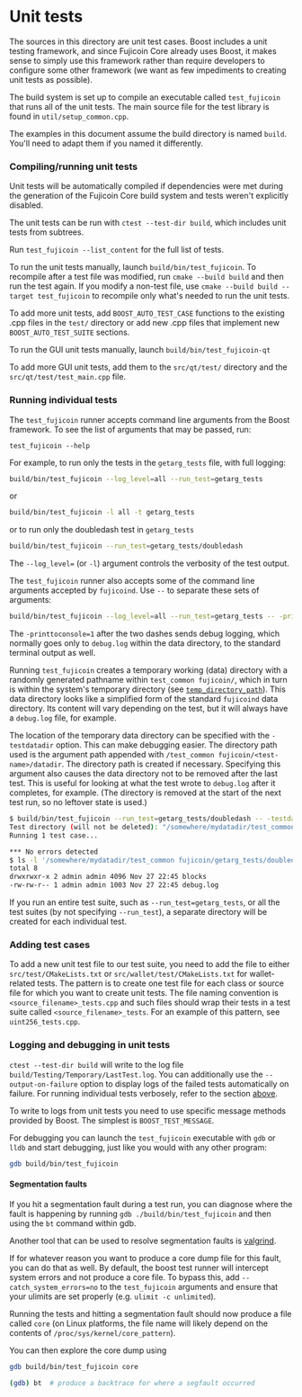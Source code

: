# Unit tests

The sources in this directory are unit test cases. Boost includes a
unit testing framework, and since Fujicoin Core already uses Boost, it makes
sense to simply use this framework rather than require developers to
configure some other framework (we want as few impediments to creating
unit tests as possible).

The build system is set up to compile an executable called `test_fujicoin`
that runs all of the unit tests. The main source file for the test library is found in
`util/setup_common.cpp`.

The examples in this document assume the build directory is named
`build`. You'll need to adapt them if you named it differently.

### Compiling/running unit tests

Unit tests will be automatically compiled if dependencies were met
during the generation of the Fujicoin Core build system
and tests weren't explicitly disabled.

The unit tests can be run with `ctest --test-dir build`, which includes unit
tests from subtrees.

Run `test_fujicoin --list_content` for the full list of tests.

To run the unit tests manually, launch `build/bin/test_fujicoin`. To recompile
after a test file was modified, run `cmake --build build` and then run the test again. If you
modify a non-test file, use `cmake --build build --target test_fujicoin` to recompile only what's needed
to run the unit tests.

To add more unit tests, add `BOOST_AUTO_TEST_CASE` functions to the existing
.cpp files in the `test/` directory or add new .cpp files that
implement new `BOOST_AUTO_TEST_SUITE` sections.

To run the GUI unit tests manually, launch `build/bin/test_fujicoin-qt`

To add more GUI unit tests, add them to the `src/qt/test/` directory and
the `src/qt/test/test_main.cpp` file.

### Running individual tests

The `test_fujicoin` runner accepts command line arguments from the Boost
framework. To see the list of arguments that may be passed, run:

```
test_fujicoin --help
```

For example, to run only the tests in the `getarg_tests` file, with full logging:

```bash
build/bin/test_fujicoin --log_level=all --run_test=getarg_tests
```

or

```bash
build/bin/test_fujicoin -l all -t getarg_tests
```

or to run only the doubledash test in `getarg_tests`

```bash
build/bin/test_fujicoin --run_test=getarg_tests/doubledash
```

The `--log_level=` (or `-l`) argument controls the verbosity of the test output.

The `test_fujicoin` runner also accepts some of the command line arguments accepted by
`fujicoind`. Use `--` to separate these sets of arguments:

```bash
build/bin/test_fujicoin --log_level=all --run_test=getarg_tests -- -printtoconsole=1
```

The `-printtoconsole=1` after the two dashes sends debug logging, which
normally goes only to `debug.log` within the data directory, to the
standard terminal output as well.

Running `test_fujicoin` creates a temporary working (data) directory with a randomly
generated pathname within `test_common fujicoin/`, which in turn is within
the system's temporary directory (see
[`temp_directory_path`](https://en.cppreference.com/w/cpp/filesystem/temp_directory_path)).
This data directory looks like a simplified form of the standard `fujicoind` data
directory. Its content will vary depending on the test, but it will always
have a `debug.log` file, for example.

The location of the temporary data directory can be specified with the
`-testdatadir` option. This can make debugging easier. The directory
path used is the argument path appended with
`/test_common fujicoin/<test-name>/datadir`.
The directory path is created if necessary.
Specifying this argument also causes the data directory
not to be removed after the last test. This is useful for looking at
what the test wrote to `debug.log` after it completes, for example.
(The directory is removed at the start of the next test run,
so no leftover state is used.)

```bash
$ build/bin/test_fujicoin --run_test=getarg_tests/doubledash -- -testdatadir=/somewhere/mydatadir
Test directory (will not be deleted): "/somewhere/mydatadir/test_common fujicoin/getarg_tests/doubledash/datadir"
Running 1 test case...

*** No errors detected
$ ls -l '/somewhere/mydatadir/test_common fujicoin/getarg_tests/doubledash/datadir'
total 8
drwxrwxr-x 2 admin admin 4096 Nov 27 22:45 blocks
-rw-rw-r-- 1 admin admin 1003 Nov 27 22:45 debug.log
```

If you run an entire test suite, such as `--run_test=getarg_tests`, or all the test suites
(by not specifying `--run_test`), a separate directory
will be created for each individual test.

### Adding test cases

To add a new unit test file to our test suite, you need
to add the file to either `src/test/CMakeLists.txt` or
`src/wallet/test/CMakeLists.txt` for wallet-related tests. The pattern is to create
one test file for each class or source file for which you want to create
unit tests. The file naming convention is `<source_filename>_tests.cpp`
and such files should wrap their tests in a test suite
called `<source_filename>_tests`. For an example of this pattern,
see `uint256_tests.cpp`.

### Logging and debugging in unit tests

`ctest --test-dir build` will write to the log file `build/Testing/Temporary/LastTest.log`. You can
additionally use the `--output-on-failure` option to display logs of the failed tests automatically
on failure. For running individual tests verbosely, refer to the section
[above](#running-individual-tests).

To write to logs from unit tests you need to use specific message methods
provided by Boost. The simplest is `BOOST_TEST_MESSAGE`.

For debugging you can launch the `test_fujicoin` executable with `gdb` or `lldb` and
start debugging, just like you would with any other program:

```bash
gdb build/bin/test_fujicoin
```

#### Segmentation faults

If you hit a segmentation fault during a test run, you can diagnose where the fault
is happening by running `gdb ./build/bin/test_fujicoin` and then using the `bt` command
within gdb.

Another tool that can be used to resolve segmentation faults is
[valgrind](https://valgrind.org/).

If for whatever reason you want to produce a core dump file for this fault, you can do
that as well. By default, the boost test runner will intercept system errors and not
produce a core file. To bypass this, add `--catch_system_errors=no` to the
`test_fujicoin` arguments and ensure that your ulimits are set properly (e.g. `ulimit -c
unlimited`).

Running the tests and hitting a segmentation fault should now produce a file called `core`
(on Linux platforms, the file name will likely depend on the contents of
`/proc/sys/kernel/core_pattern`).

You can then explore the core dump using
```bash
gdb build/bin/test_fujicoin core

(gdb) bt  # produce a backtrace for where a segfault occurred
```
